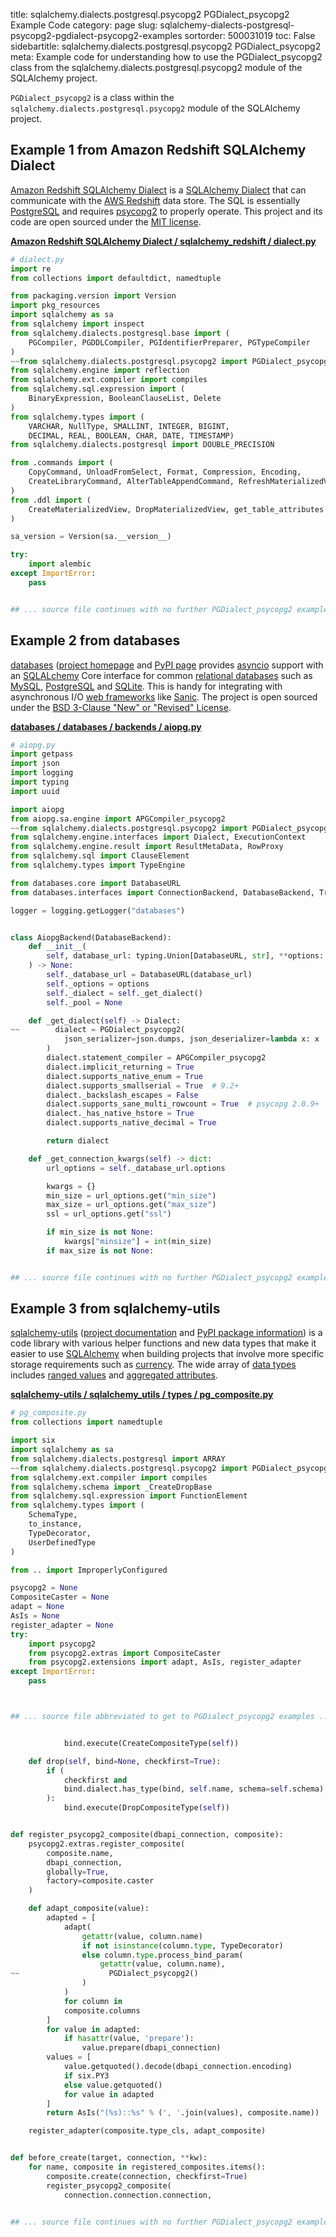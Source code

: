 title: sqlalchemy.dialects.postgresql.psycopg2 PGDialect_psycopg2 Example Code
category: page
slug: sqlalchemy-dialects-postgresql-psycopg2-pgdialect-psycopg2-examples
sortorder: 500031019
toc: False
sidebartitle: sqlalchemy.dialects.postgresql.psycopg2 PGDialect_psycopg2
meta: Example code for understanding how to use the PGDialect_psycopg2 class from the sqlalchemy.dialects.postgresql.psycopg2 module of the SQLAlchemy project.


`PGDialect_psycopg2` is a class within the `sqlalchemy.dialects.postgresql.psycopg2` module of the SQLAlchemy project.



## Example 1 from Amazon Redshift SQLAlchemy Dialect
[Amazon Redshift SQLAlchemy Dialect](https://github.com/sqlalchemy-redshift/sqlalchemy-redshift)
is a [SQLAlchemy Dialect](https://docs.sqlalchemy.org/en/13/dialects/)
that can communicate with the [AWS Redshift](https://aws.amazon.com/redshift/)
data store. The SQL is essentially [PostgreSQL](/postgresql.html)
and requires [psycopg2](https://www.psycopg.org/) to properly
operate. This project and its code are open sourced under the
[MIT license](https://github.com/sqlalchemy-redshift/sqlalchemy-redshift/blob/master/LICENSE).

[**Amazon Redshift SQLAlchemy Dialect / sqlalchemy_redshift / dialect.py**](https://github.com/sqlalchemy-redshift/sqlalchemy-redshift/blob/master/sqlalchemy_redshift/./dialect.py)

```python
# dialect.py
import re
from collections import defaultdict, namedtuple

from packaging.version import Version
import pkg_resources
import sqlalchemy as sa
from sqlalchemy import inspect
from sqlalchemy.dialects.postgresql.base import (
    PGCompiler, PGDDLCompiler, PGIdentifierPreparer, PGTypeCompiler
)
~~from sqlalchemy.dialects.postgresql.psycopg2 import PGDialect_psycopg2
from sqlalchemy.engine import reflection
from sqlalchemy.ext.compiler import compiles
from sqlalchemy.sql.expression import (
    BinaryExpression, BooleanClauseList, Delete
)
from sqlalchemy.types import (
    VARCHAR, NullType, SMALLINT, INTEGER, BIGINT,
    DECIMAL, REAL, BOOLEAN, CHAR, DATE, TIMESTAMP)
from sqlalchemy.dialects.postgresql import DOUBLE_PRECISION

from .commands import (
    CopyCommand, UnloadFromSelect, Format, Compression, Encoding,
    CreateLibraryCommand, AlterTableAppendCommand, RefreshMaterializedView
)
from .ddl import (
    CreateMaterializedView, DropMaterializedView, get_table_attributes
)

sa_version = Version(sa.__version__)

try:
    import alembic
except ImportError:
    pass


## ... source file continues with no further PGDialect_psycopg2 examples...

```


## Example 2 from databases
[databases](https://github.com/encode/databases)
([project homepage](https://www.encode.io/databases/)
and
[PyPI page](https://pypi.org/project/databases/) provides
[asyncio](https://docs.python.org/3/library/asyncio.html) support
with an [SQLALchemy](/sqlalchemy.html) Core interface for common
[relational databases](/databases.html) such as [MySQL](/mysql.html),
[PostgreSQL](/postgresql.html) and [SQLite](/sqlite.html). This is
handy for integrating with asynchronous I/O
[web frameworks](/web-frameworks.html) like [Sanic](/sanic.html).
The project is open sourced under the
[BSD 3-Clause "New" or "Revised" License](https://github.com/encode/databases/blob/master/LICENSE.md).

[**databases / databases / backends / aiopg.py**](https://github.com/encode/databases/blob/master/databases/backends/aiopg.py)

```python
# aiopg.py
import getpass
import json
import logging
import typing
import uuid

import aiopg
from aiopg.sa.engine import APGCompiler_psycopg2
~~from sqlalchemy.dialects.postgresql.psycopg2 import PGDialect_psycopg2
from sqlalchemy.engine.interfaces import Dialect, ExecutionContext
from sqlalchemy.engine.result import ResultMetaData, RowProxy
from sqlalchemy.sql import ClauseElement
from sqlalchemy.types import TypeEngine

from databases.core import DatabaseURL
from databases.interfaces import ConnectionBackend, DatabaseBackend, TransactionBackend

logger = logging.getLogger("databases")


class AiopgBackend(DatabaseBackend):
    def __init__(
        self, database_url: typing.Union[DatabaseURL, str], **options: typing.Any
    ) -> None:
        self._database_url = DatabaseURL(database_url)
        self._options = options
        self._dialect = self._get_dialect()
        self._pool = None

    def _get_dialect(self) -> Dialect:
~~        dialect = PGDialect_psycopg2(
            json_serializer=json.dumps, json_deserializer=lambda x: x
        )
        dialect.statement_compiler = APGCompiler_psycopg2
        dialect.implicit_returning = True
        dialect.supports_native_enum = True
        dialect.supports_smallserial = True  # 9.2+
        dialect._backslash_escapes = False
        dialect.supports_sane_multi_rowcount = True  # psycopg 2.0.9+
        dialect._has_native_hstore = True
        dialect.supports_native_decimal = True

        return dialect

    def _get_connection_kwargs(self) -> dict:
        url_options = self._database_url.options

        kwargs = {}
        min_size = url_options.get("min_size")
        max_size = url_options.get("max_size")
        ssl = url_options.get("ssl")

        if min_size is not None:
            kwargs["minsize"] = int(min_size)
        if max_size is not None:


## ... source file continues with no further PGDialect_psycopg2 examples...

```


## Example 3 from sqlalchemy-utils
[sqlalchemy-utils](https://github.com/kvesteri/sqlalchemy-utils)
([project documentation](https://sqlalchemy-utils.readthedocs.io/en/latest/)
and
[PyPI package information](https://pypi.org/project/SQLAlchemy-Utils/))
is a code library with various helper functions and new data types
that make it easier to use [SQLAlchemy](/sqlalchemy.html) when building
projects that involve more specific storage requirements such as
[currency](https://sqlalchemy-utils.readthedocs.io/en/latest/data_types.html#module-sqlalchemy_utils.types.currency).
The wide array of
[data types](https://sqlalchemy-utils.readthedocs.io/en/latest/data_types.html)
includes [ranged values](https://sqlalchemy-utils.readthedocs.io/en/latest/range_data_types.html)
and [aggregated attributes](https://sqlalchemy-utils.readthedocs.io/en/latest/aggregates.html).

[**sqlalchemy-utils / sqlalchemy_utils / types / pg_composite.py**](https://github.com/kvesteri/sqlalchemy-utils/blob/master/sqlalchemy_utils/types/pg_composite.py)

```python
# pg_composite.py
from collections import namedtuple

import six
import sqlalchemy as sa
from sqlalchemy.dialects.postgresql import ARRAY
~~from sqlalchemy.dialects.postgresql.psycopg2 import PGDialect_psycopg2
from sqlalchemy.ext.compiler import compiles
from sqlalchemy.schema import _CreateDropBase
from sqlalchemy.sql.expression import FunctionElement
from sqlalchemy.types import (
    SchemaType,
    to_instance,
    TypeDecorator,
    UserDefinedType
)

from .. import ImproperlyConfigured

psycopg2 = None
CompositeCaster = None
adapt = None
AsIs = None
register_adapter = None
try:
    import psycopg2
    from psycopg2.extras import CompositeCaster
    from psycopg2.extensions import adapt, AsIs, register_adapter
except ImportError:
    pass



## ... source file abbreviated to get to PGDialect_psycopg2 examples ...


            bind.execute(CreateCompositeType(self))

    def drop(self, bind=None, checkfirst=True):
        if (
            checkfirst and
            bind.dialect.has_type(bind, self.name, schema=self.schema)
        ):
            bind.execute(DropCompositeType(self))


def register_psycopg2_composite(dbapi_connection, composite):
    psycopg2.extras.register_composite(
        composite.name,
        dbapi_connection,
        globally=True,
        factory=composite.caster
    )

    def adapt_composite(value):
        adapted = [
            adapt(
                getattr(value, column.name)
                if not isinstance(column.type, TypeDecorator)
                else column.type.process_bind_param(
                    getattr(value, column.name),
~~                    PGDialect_psycopg2()
                )
            )
            for column in
            composite.columns
        ]
        for value in adapted:
            if hasattr(value, 'prepare'):
                value.prepare(dbapi_connection)
        values = [
            value.getquoted().decode(dbapi_connection.encoding)
            if six.PY3
            else value.getquoted()
            for value in adapted
        ]
        return AsIs("(%s)::%s" % (', '.join(values), composite.name))

    register_adapter(composite.type_cls, adapt_composite)


def before_create(target, connection, **kw):
    for name, composite in registered_composites.items():
        composite.create(connection, checkfirst=True)
        register_psycopg2_composite(
            connection.connection.connection,


## ... source file continues with no further PGDialect_psycopg2 examples...

```


